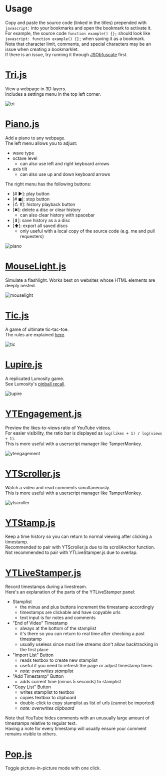 # Usage
Copy and paste the source code (linked in the titles) prepended with `javascript:` into your bookmarks and open the bookmark to activate it.  
For example, the source code `function example() {};` should look like `javascript: function example() {};` when saving it as a bookmark.  
Note that character limit, comments, and special characters may be an issue when creating a bookmarklet.  
If there is an issue, try running it through [JSObfuscate](https://www.cleancss.com/javascript-obfuscate/) first.

# [Tri.js](https://raw.githubusercontent.com/Krazete/bookmarklets/master/tri.js)
View a webpage in 3D layers.  
Includes a settings menu in the top left corner.

![tri](https://github.com/Krazete/bookmarklets/blob/master/gif/dithered/tri.gif)

# [Piano.js](https://raw.githubusercontent.com/Krazete/bookmarklets/master/piano.js)
Add a piano to any webpage.  
The left menu allows you to adjust:
- wave type
- octave level
  - can also use left and right keyboard arrows
- axis tilt
  - can also use  up and down keyboard arrows

The right menu has the following buttons:
- \[# ▶\]: play button
- \[# ◼\]: stop button
- \[↻ #\]: history playback button
- \[✖\]: delete a disc or clear history
  - can also clear history with spacebar
- \[⬇\]: save history as a a disc
- \[⬆︎\]: export all saved discs
  - only useful with a local copy of the source code (e.g. me and pull requesters)

![piano](https://github.com/Krazete/bookmarklets/blob/master/gif/dithered/piano.gif)

# [MouseLight.js](https://raw.githubusercontent.com/Krazete/bookmarklets/master/mouselight.js)
Simulate a flashlight. Works best on websites whose HTML elements are deeply nested.

![mouselight](https://github.com/Krazete/bookmarklets/blob/master/gif/dithered/mouselight.gif)

# [Tic.js](https://raw.githubusercontent.com/Krazete/bookmarklets/master/tic.js)
A game of ultimate tic-tac-toe.  
The rules are explained [here](https://mathwithbaddrawings.com/2013/06/16/ultimate-tic-tac-toe/).

![tic](https://github.com/Krazete/bookmarklets/blob/master/gif/dithered/tic.gif)

# [Lupire.js](https://raw.githubusercontent.com/Krazete/bookmarklets/master/lupire.js)
A replicated Lumosity game.  
See Lumosity's [pinball recall](https://www.lumosity.com/brain-games/pinball-recall).

![lupire](https://github.com/Krazete/bookmarklets/blob/master/gif/dithered/lupire.gif)

# [YTEngagement.js](https://raw.githubusercontent.com/Krazete/bookmarklets/master/ytengagement.js)
Preview the likes-to-views ratio of YouTube videos.  
For easier visibility, the ratio bar is displayed as `log(likes + 1) / log(views + 1)`.  
This is more useful with a userscript manager like TamperMonkey.

![ytengagement](https://github.com/Krazete/bookmarklets/blob/master/gif/dithered/ytsentiment.gif)

# [YTScroller.js](https://raw.githubusercontent.com/Krazete/bookmarklets/master/ytscroller.js)
Watch a video and read comments simultaneously.  
This is more useful with a userscript manager like TamperMonkey.

![ytscroller](https://github.com/Krazete/bookmarklets/blob/master/gif/dithered/ytscroller.gif)

# [YTStamp.js](https://raw.githubusercontent.com/Krazete/bookmarklets/master/ytstamp.js)
Keep a time history so you can return to normal viewing after clicking a timestamp.  
Recommended to pair with YTScroller.js due to its scrollAnchor function.  
Not recommended to pair with YTLiveStamper.js due to overlap.

# [YTLiveStamper.js](https://raw.githubusercontent.com/Krazete/bookmarklets/master/ytlivestamper.js)
Record timestamps during a livestream.  
Here's an explanation of the parts of the YTLiveStamper panel:

- Stamplist
  - the minus and plus buttons increment the timestamp accordingly
  - timestamps are clickable and have copyable urls
  - text input is for notes and comments
- "End of Video" Timestamp
  - always at the bottom of the stamplist
  - it's there so you can return to real time after checking a past timestamp
  - usually useless since most live streams don't allow backtracking in the first place
- "Import List" Button
  - reads textbox to create new stamplist
  - useful if you need to refresh the page or adjust timestamp times
  - *note: overwrites stamplist*
- "Add Timestamp" Button
  - adds current time (minus 5 seconds) to stamplist
- "Copy List" Button
  - writes stamplist to textbox
  - copies textbox to clipboard
  - double-click to copy stamplist as list of urls (cannot be imported)
  - *note: overwrites clipboard*

Note that YouTube hides comments with an unusually large amount of timestamps relative to regular text.  
Having a note for every timestamp will usually ensure your comment remains visible to others.

# [Pop.js](https://raw.githubusercontent.com/Krazete/bookmarklets/master/pop.js)
Toggle picture-in-picture mode with one click.
